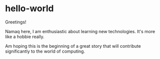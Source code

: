 # hello-world

Greetings!

Namaq here, I am enthusiastic about learning new technologies. It's more like a hobbie really.

Am hoping this is the beginning of a great story that will contribute significantly to the world of computing.
